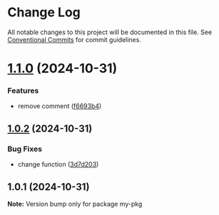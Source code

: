 # Change Log

All notable changes to this project will be documented in this file.
See [Conventional Commits](https://conventionalcommits.org) for commit guidelines.

# [1.1.0](https://github.com/rudemex/new-lerna/compare/my-pkg@1.0.2...my-pkg@1.1.0) (2024-10-31)


### Features

* remove comment ([f6693b4](https://github.com/rudemex/new-lerna/commit/f6693b4b904a540406788fe4dd8755bf0c1b4a07))





## [1.0.2](https://github.com/rudemex/new-lerna/compare/my-pkg@1.0.1...my-pkg@1.0.2) (2024-10-31)


### Bug Fixes

* change function ([3d7d203](https://github.com/rudemex/new-lerna/commit/3d7d203b688ea97c2e707e2cd6d3f3ed3650cf9e))





## 1.0.1 (2024-10-31)

**Note:** Version bump only for package my-pkg
